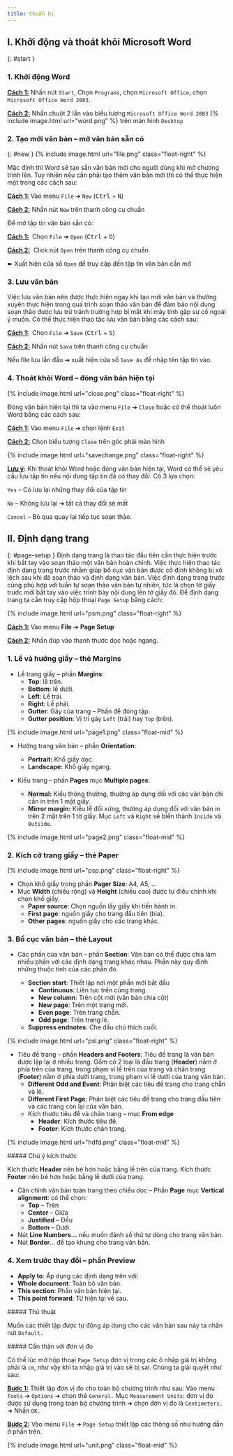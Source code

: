 ```yaml
---
title: Chuẩn bị
---
```


## I.  Khởi động và thoát khỏi Microsoft Word
{: #start }

### 1. Khởi động Word

**<u>Cách 1:</u>** Nhấn nút `Start`, Chọn `Programs`, chọn `Microsoft Office`, chọn `Microsoft Office Word 2003`.

**<u>Cách 2:</u>** Nhấn chuột 2 lần vào biểu tượng `Microsoft Office Word 2003`
<span>{% include image.html url="word.png" %}<span>
trên màn hình `Desktop`
### 2. Tạo mới văn bản – mở văn bản sẵn có
{: #new }
{% include image.html url="file.png" class="float-right" %}

Mặc định thì Word sẽ tạo sẵn văn bản mới cho người dùng khi mở chương trình lên. Tuy nhiên nếu cần phải tạo thêm văn bản mới thì có thể thực hiện một trong các cách sau:

**<u>Cách 1:</u>** Vào menu `File` ➔ `New` (<kbd>Ctrl</kbd> + <kbd>N</kbd>)

**<u>Cách 2:</u>** Nhấn nút `New` trên thanh công cụ chuẩn

Để mở tập tin văn bản sẵn có:

**<u>Cách 1:</u>**  Chọn `File` ➔ `Open` (<kbd>Ctrl</kbd> + <kbd>O</kbd>)

**<u>Cách 2:</u>**  Click nút `Open` trên thanh công cụ chuẩn

➽ Xuất hiện cửa sổ `Open` để truy cập đến tập tin văn bản cần mở

### 3. Lưu văn bản

Việc lưu văn bản nên được thực hiện ngay khi tạo mới văn bản và thường xuyên thực hiện trong quá trình soạn thảo văn bản để đảm bảo nội dung soạn thảo được lưu trữ tránh trường hợp bị mất khi máy tính gặp sự cố ngoài ý muốn. Có thể thực hiện thao tác lưu văn bản bằng các cách sau:

**<u>Cách 1:</u>**  Chọn `File` ➔ `Save` (<kbd>Ctrl</kbd> + <kbd>S</kbd>)

**<u>Cách 2:</u>** Nhấn nút `Save` trên thanh công cụ chuẩn

Nếu file lưu lần đầu ➔ xuất hiện cửa sổ `Save As` để nhập tên tập tin vào.

### 4. Thoát khỏi Word – đóng văn bản hiện tại

{% include image.html url="close.png" class="float-right" %}

Đóng văn bản hiện tại thì ta vào menu `File` ➔ `Close` hoặc có thể thoát luôn Word bằng các cách sau:

**<u>Cách 1:</u>** Vào menu `File` ➔ chọn lệnh `Exit`

**<u>Cách 2:</u>** Chọn biểu tượng `Close` trên góc phải màn hình

{% include image.html url="savechange.png" class="float-right" %}

**<u>Lưu ý</u>:** Khi thoát khỏi Word hoặc đóng văn bản hiện tại, Word có thể sẽ yêu cầu lưu tập tin nếu nội dung tập tin đã có thay đổi. Có 3 lựa chọn: 

`Yes` – Có lưu lại những thay đổi của tập tin

`No` – Không lưu lại ➔ tất cả thay đổi sẽ mất

`Cancel` – Bỏ qua quay lại tiếp tục soạn thảo.

## II. Định dạng trang
{: #page-setup }
Định dạng trang là thao tác đầu tiên cần thực hiện trước khi bắt tay vào soạn thảo một văn bản hoàn chỉnh. Việc thực hiện thao tác định dạng trang trước nhằm giúp bố cục văn bản được cố định không bị xô lệch sau khi đã soạn thảo và định dạng văn bản. Việc định dạng trang trước cũng phù hợp với tuần tự soạn thảo văn bản tự nhiên, tức là chọn tờ giấy trước mới bắt tay vào việc trình bày nội dung lên tờ giấy đó. Để định dạng trang ta cần truy cập hộp thoại `Page Setup` bằng cách:

{% include image.html url="psm.png" class="float-right" %}

**<u>Cách 1:</u>** Vào menu **File** ➔ **Page Setup**

**<u>Cách 2:</u>** Nhấn đúp vào thanh thước dọc hoặc ngang.

### 1. Lề và hướng giấy – thẻ Margins

- Lề trang giấy – phần **Margins**:
    + **Top**: lề trên.
    + **Bottom**: lề dưới.
    + **Left**: Lề trái.
    + **Right**: Lề phải.
    + **Gutter**: Gáy của trang – Phần để đóng tập.
    + **Gutter position**: Vị trí gáy `Left` (trái) hay `Top` (trên).

{% include image.html url="page1.png" class="float-mid" %}

- Hướng trang văn bản – phần **Orientation**:
    + **Portrait:** Khổ giấy dọc.
    + **Landscape:** Khổ giấy ngang.

- Kiểu trang – phần **Pages** mục **Multiple pages**:
    + **Normal:** Kiểu thông thường, thường áp dụng đối với các văn bản chỉ cần in trên 1 mặt giấy.
    + **Mirror margin:** Kiểu lề đối xứng, thường áp dụng đối với văn bản in trên 2 mặt trên 1 tờ giấy. Mục `Left` và `Right` sẽ biến thành `Inside` và `Outside`.

{% include image.html url="page2.png" class="float-mid" %}

### 2. Kích cỡ trang giấy – thẻ Paper

{% include image.html url="psp.png" class="float-right" %}

- Chọn khổ giấy trong phần **Pager Size**: A4, A5, …
- Mục **Width** (chiều rộng) và **Height** (chiều cao) được tự điều chỉnh khi chọn khổ giấy.
    + **Paper source**: Chọn nguồn lấy giấy khi tiến hành in.
    + **First** **page**: nguồn giấy cho trang đầu tiên (bìa).
    + **Other** **pages**: nguồn giấy cho các trang khác.

### 3. Bố cục văn bản – thẻ Layout

- Các phần của văn bản – phần **Section**: Văn bản có thể được chia làm nhiều phần với các định dạng trang khác nhau. Phần này quy định những thuộc tính của các phần đó.

    + **Section start**: Thiết lập nơi một phần mới bắt đầu
        - **Continuous**: Liên tục trên cùng trang.
        - **New column**: Trên cột mới (văn bản chia cột)
        - **New page**: Trên một trang mới.
        - **Even page**: Trên trang chẵn.
        - **Odd page**: Trên trang lẻ.
    + **Suppress endnotes**: Che dấu chú thích cuối.

{% include image.html url="psl.png" class="float-right" %}

- Tiêu đề trang – phần **Headers and Footers**: Tiêu đề trang là văn bản được lặp lại ở nhiều trang. Gồm có 2 loại là đầu trang (**Header**) nằm ở phía trên của trang, trong phạm vi lề trên của trang và chân trang (**Footer**) nằm ở phía dưới trang, trong phạm vi lề dưới của trang văn bản.
    + **Different** **Odd and Event**: Phân biệt các tiêu đề trang cho trang chẵn và lẻ.
    + **Different First Page**: Phân biệt các tiêu đề trang cho trang đầu tiên và các trang còn lại của văn bản.
    + Kích thước tiêu đề và chân trang – mục **From edge**
        - **Header**: Kích thước tiêu đề.
        - **Footer**: Kích thước chân trang.

{% include image.html url="hdfd.png" class="float-mid" %}

<div class="note primary" markdown="1">
##### Chú ý kích thước

Kích thước **Header** nên bé hơn hoặc bằng lề trên của trang. Kích thước **Footer** nên bé hơn hoặc bằng lề dưới của trang.
</div>

-   Căn chỉnh văn bản toàn trang theo chiều dọc – Phần **Page** mục **Vertical alignment**: có thể chọn:
    + **Top** – Trên
    + **Center** – Giữa
    + **Justified** – Đều
    + **Bottom** – Dưới.
- Nút **Line Numbers...** nếu muốn đánh số thứ tự dòng cho trang văn bản.
- Nút **Border**... để tạo khung cho trang văn bản.

### 4. Xem trước thay đổi – phần Preview

- **Apply to**: Áp dụng các định dạng trên với:
- **Whole document**: Toàn bộ văn bản.
- **This section**: Phần văn bản hiện tại.
- **This point forward**: Từ hiện tại về sau.

<div class="note success" markdown="1">
##### Thủ thuật

Muốn các thiết lập được tự động áp dụng cho các văn bản sau này ta nhấn nút `Default.`
</div>

<div class="note danger" markdown="1">
##### Cẩn thận với đơn vị đo

Có thể lúc mở hộp thoại `Page Setup` đơn vị trong các ô nhập giá trị không phải là `cm`, như vậy khi ta nhập giá trị vào sẽ bị sai. Chúng ta giải quyết như sau:

**<u>Bước 1:</u>** Thiết lập đơn vị đo cho toàn bộ chương trình như sau: Vào menu `Tools` ➔ `Options` ➔ chọn thẻ `General.` Mục `Measurement Units`: đơn vị đo được sử dụng trong toàn bộ chương trình ➔ chọn đơn vị đo là `Centimeters.` ➔ Nhấn `OK.`

**<u>Bước 2:</u>** Vào menu `File` ➔ `Page Setup` thiết lập các thông số như hướng dẫn ở phần trên.

{% include image.html url="unit.png" class="float-mid" %}

</div>
